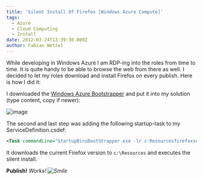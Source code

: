 ```yaml
---
title: 'Silent Install Of Firefox [Windows Azure Compute]'
tags:
  - Azure
  - Cloud Computing
  - Install
date: 2012-03-24T13:39:30.000Z
author: Fabian Wetzel
---
```


While developing in Windows Azure I am RDP-ing into the roles from time to time. It is quite handy to be able to browse the web from there as well. I decided to let my roles download and install Firefox on every publish. Here is how I did it:

I downloaded the [Windows Azure Bootstrapper](http://bootstrap.codeplex.com/) and put it into my solution (type content, copy if newer):

![image](image81.png "image")

The second and last step was adding the following startup-task to my ServiceDefinition.csdef:
```xml
<Task commandLine="StartupBinsBootStrapper.exe -lr c:Resourcesfirefoxsetup.exe -get http://download.mozilla.org/?product=firefox-11.0 -run c:Resourcesfirefoxsetup.exe -Args /S" executionContext="elevated" taskType ="background" />
```

It downloads the current Firefox version to `c:\Resources` and executes the silent install.

**Publish!** _Works! ![Smile](wlEmoticon-smile4.png)_



